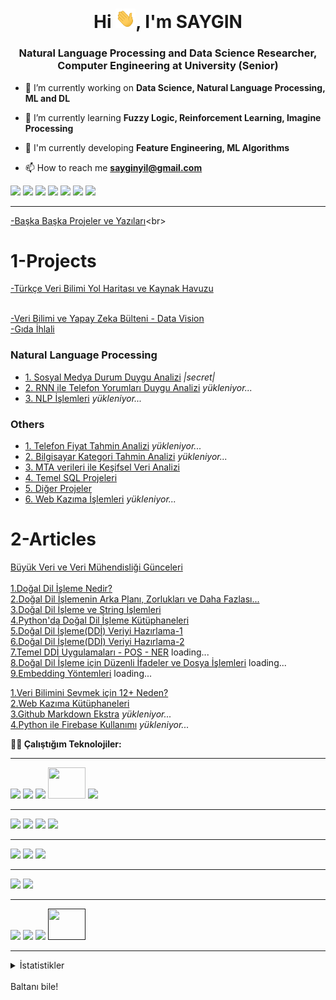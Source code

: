 <h1 align="center"> Hi <img width="32" src="https://raw.githubusercontent.com/fatiiates/fatiiates/main/wave.gif"/>, I'm SAYGIN 
<h3 align="center"> Natural Language Processing and Data Science Researcher, Computer Engineering at University (Senior) </h3>


- 🔭 I’m currently working on **Data Science, Natural Language Processing, ML and DL**

- 🌱 I’m currently learning **Fuzzy Logic, Reinforcement Learning, Imagine Processing**

- 📝 I'm currently developing **Feature Engineering, ML Algorithms**

- 📫 How to reach me **sayginyil@gmail.com**


[![](https://img.shields.io/badge/linkedin-%230077B5.svg?&style=flat&logo=linkedin&logoColor=white)](https://www.linkedin.com/in/sayginyildiz/)
[![](https://img.shields.io/badge/Medium-%2312100E.svg?&style=flat&logo=medium&logoColor=white)](https://sayginyildiz.medium.com/)
[![](https://img.shields.io/badge/Data%20Science%20Earth-%2312100E.svg?&style=flat)](https://www.datasciencearth.com/author/saygin/)
[![](https://img.shields.io/badge/edabit-learn%20to%20code%2C%20fast-orange)](https://edabit.com/user/3QsHBAYt7wboXqNpB)
[![](https://img.shields.io/badge/Kaggle-%2312100E.svg?&style=flat&logo=kaggle&logoColor=white)](https://www.kaggle.com/rowers7)
[![](https://img.shields.io/badge/-Hackerrank-2EC866?style=flat&logo=HackerRank&logoColor=white)](https://www.hackerrank.com/sayginyil)
[![](https://img.shields.io/badge/Email-sayginyil%40gmail.com-blue)](mailto:sayginyil@gmail.com)



<hr>

[-Başka Başka Projeler ve Yazıları](https://github.com/rowers7/Project_and_Projects_Articles___)<br>


# 1-Projects

[-Türkçe Veri Bilimi Yol Haritası ve Kaynak Havuzu](https://github.com/rowers7/Veri-Bilimi_Yol-Haritasi__ve__Kaynak-Havuzu) <br><br>

[-Veri Bilimi ve Yapay Zeka Bülteni - Data Vision](https://www.datasciencearth.com/datavisionbeginning/)<br>
[-Gıda İhlali](https://www.datasciencearth.com/hileli-gidalar-arastirmasi-2020/) 

### Natural Language Processing
* [1. Sosyal Medya Durum Duygu Analizi](https://github.com/rowers7/Project_Wp_Durum-Duygu_Analizi) *|secret|*<br>
* [2. RNN ile Telefon Yorumları Duygu Analizi](https://github.com/rowers7/Project_Telefon-Yorum-Duygu-Analizi)  *yükleniyor...*<br>
* [3. NLP İşlemleri](https://github.com/rowers7/NLP-Processes) *yükleniyor...* <br>
### Others
* [1. Telefon Fiyat Tahmin Analizi](https://github.com/rowers7/Project_Telefon-Fiyat-Analizi)  *yükleniyor...* <br>
* [2. Bilgisayar Kategori Tahmin Analizi]()  *yükleniyor...* <br>
* [3. MTA verileri ile Keşifsel Veri Analizi](https://github.com/rowers7/Project_EDA-with_MTA_data)  <br>
* [4. Temel SQL Projeleri](https://github.com/rowers7/Projects_Basic-SQL) <br>
* [5. Diğer Projeler](https://github.com/rowers7/Projects_Basic)  <br>
* [6. Web Kazıma İşlemleri](https://github.com/rowers7/Web-Scraping-Processes)  *yükleniyor...* <br>




# 2-Articles

[Büyük Veri ve Veri Mühendisliği Günceleri](https://sayginyildiz.medium.com/b%C3%BCy%C3%BCk-veri-ve-veri-m%C3%BChendisli%C4%9Fi-g%C3%BCnceleri-0-3aae5004ec27)<br>
<br>
[1.Doğal Dil İşleme Nedir?](https://www.datasciencearth.com/dogal-dil-isleme-1-dogal-dil-islemeye-giris/) <br>
[2.Doğal Dil İşlemenin Arka Planı, Zorlukları ve Daha Fazlası...](https://www.datasciencearth.com/dogal-dil-isleme-1-2-arka-plani-bilesenleri-pazar-payi-ve-zorluklari/) <br>
[3.Doğal Dil İşleme ve String İşlemleri](https://www.datasciencearth.com/dogal-dil-isleme-1-3-dogal-dil-isleme-ve-pythonda-stringler/) <br>
[4.Python'da Doğal Dil İşleme Kütüphaneleri](https://www.datasciencearth.com/dogal-dil-isleme-1-4-python-dogal-dil-isleme-kutuphaneleri/) <br>
[5.Doğal Dil İşleme(DDİ) Veriyi Hazırlama-1](https://www.datasciencearth.com/dogal-dil-isleme1-5-veri-on-isleme-1/) <br>
[6.Doğal Dil İşleme(DDİ) Veriyi Hazırlama-2](https://www.datasciencearth.com/dogal-dil-isleme16-veri-on-isleme-2/)<br>
[7.Temel DDİ Uygulamaları - POS - NER]() loading... <br>
[8.Doğal Dil İşleme için Düzenli İfadeler ve Dosya İşlemleri]() loading... <br>
[9.Embedding Yöntemleri]() loading... <br>


[1.Veri Bilimini Sevmek için 12+ Neden?](https://sayginyildiz.medium.com/veri-bilimini-sevmek-i%C3%A7in-12-neden-85448bed3f1c)<br>
[2.Web Kazıma Kütüphaneleri](https://sayginyildiz.medium.com/web-kaz%C4%B1ma-k%C3%BCt%C3%BCphaneleri-kar%C5%9F%C4%B1la%C5%9Ft%C4%B1rmas%C4%B1-%C3%A7eviri-7dc474931052)<br>
[3.Github Markdown Ekstra]()  *yükleniyor...* <br>
[4.Python ile Firebase Kullanımı]()  *yükleniyor...* <br>




 **👩‍💻 Çalıştığım Teknolojiler:**
 
<hr>

 <code><a href="" target="_blank"><img height="50" src="https://upload.wikimedia.org/wikipedia/en/c/cd/Anaconda_Logo.png"></a></code>
 <code><a href="" target="_blank"><img height="50" src="https://www.vectorlogo.zone/logos/python/python-official.svg"></a></code>
<code><a target="_blank"><img height="50" src="https://upload.wikimedia.org/wikipedia/commons/thumb/0/05/Scikit_learn_logo_small.svg/1024px-Scikit_learn_logo_small.svg.png"></a></code>
<code><a target="_blank"><img height="50" width="60px" src="https://upload.wikimedia.org/wikipedia/commons/thumb/2/2d/Tensorflow_logo.svg/1200px-Tensorflow_logo.svg.png"></a></code>
<code><a href="" target="_blank"><img height="50" src="https://encrypted-tbn0.gstatic.com/images?q=tbn:ANd9GcQQq3n-UlYH7Y4vrzE2HV_fEWpNDs_TraoAiQ&usqp=CAU" /></a></code>
 
 
<hr>

<code><a href="" target="_blank"><img height="50" src="https://www.vectorlogo.zone/logos/numpy/numpy-ar21.svg"></a></code>
<code><a href="" target="_blank"><img height="50" src="https://upload.wikimedia.org/wikipedia/commons/thumb/e/ed/Pandas_logo.svg/1200px-Pandas_logo.svg.png" /></a></code>
<code><a href="" target="_blank"><img height="50" src="https://yganalyst.github.io/assets/images/crawling.png"></a></code>
<code><a href="" target="_blank"><img height="50" src="https://miro.medium.com/max/1200/0*RP3QEulh5aepQ_Ef.png"></a></code>

<hr>

<code><a href="" target="_blank"><img height="50" src="https://seaborn.pydata.org/_static/logo-wide-lightbg.svg" /></a></code>
</code>
<code><a href="" target="_blank"><img height="50" src="https://matplotlib.org/_static/logo2_compressed.svg" /></a></code>
<code><a href="" target="_blank"><img height="50" src="https://www.tableau.com/sites/default/files/pages/tableau_cmyk_2015.png" /></a></code>



<hr>

<code><a href="" target="_blank"><img height="50" src="https://www.vectorlogo.zone/logos/pocoo_flask/pocoo_flask-ar21.svg"></a></code>
<code><a href="" target="_blank"><img height="50" src="https://github.com/jalbertsr/logo-badge-images/blob/master/img/rsz_heroku.png?raw=true"></a></code>


<hr>

<code><a href="" target="_blank"><img height="50" src="https://www.vectorlogo.zone/logos/amazon_aws/amazon_aws-ar21.svg"></a></code>
<code><a href="" target="_blank"><img height="50" src="https://ata.com.tr/upload/5caeeca914578.png"></a></code>
<code><a href="" target="_blank"><img height="50" src="https://www.vectorlogo.zone/logos/mongodb/mongodb-ar21.svg"></a></code>
<code><a href="" target="_blank"><img height="50" width="60px" src="https://github.com/jalbertsr/logo-badge-images/blob/master/img/rsz_postgresql.png?raw=true"></a></code>



<hr>



<details><summary>İstatistikler</summary>
 
 ![Saygın YILDIZ istatistikler](https://github-readme-stats.vercel.app/api?username=rowers7&show_icons=true&theme=radical)
 ![Top Langs](https://github-readme-stats.vercel.app/api/top-langs/?username=rowers7&theme=tokyonight)
</details>

 

<br>
Baltanı bile!

